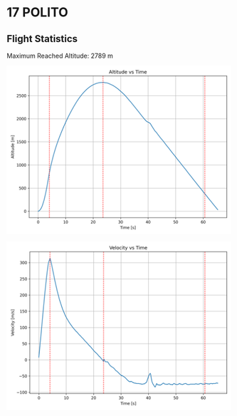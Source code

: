 # 17 POLITO
## Flight Statistics
Maximum Reached Altitude: 2789 m

![Altitude Plot](./plots/altitude.png)

![Velocity Plot](./plots/velocity.png)

